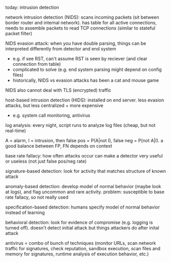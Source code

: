 today: intrusion detection

network intrusion detection (NIDS): scans incoming packets (sit between border router and internal network). has table for all active connections, needs to assemble packets to read TCP connections (similar to stateful packet filter)

NIDS evasion attack: when you have double parsing, things can be interpreted differently from detector and end system

- e.g. if see RST, can't assume RST is seen by reciever (and clear connection from table)
- complicated to solve (e.g. end system parsing might depend on config files)
- historically, NIDS vs evasion attacks has been a cat and mouse game

NIDS also cannot deal with TLS (encrypted) traffic

host-based intrusion detection (HIDS): installed on end server. less evasion attacks, but less centralized + more expensive

- e.g. system call monitoring, antivirus

log analysis: every night, script runs to analyze log files (cheap, but not real-time)

A = alarm, I = intrusion, then false pos = P(A|not I), false neg = P(not A|I). a good balance between FP, FN depends on context

base rate fallacy: how often attacks occur can make a detector very useful or useless (not just false pos/neg rate)

signature-based detection: look for activity that matches structure of known attack

anomaly-based detection: develop model of normal behavior (maybe look at logs), and flag uncommon and rare activity. problem: susceptible to base rate fallacy, so not really used

specification-based detection: humans specify model of normal behavior instead of learning

behavioral detection: look for evidence of compromise (e.g. logging is turned off). doesn't detect initial attack but things attackers do after inital attack

antivirus = combo of bunch of techniques (monitor URLs, scan network traffic for signatures, check reputation, sandbox execution, scan files and memory for signatures, runtime analysis of execution behavior, etc.)